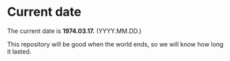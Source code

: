 # Current date

The current date is **1974.03.17.** (YYYY.MM.DD.)

This repository will be good when the world ends, so we will know how long it lasted.